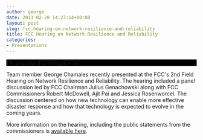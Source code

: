 ```yaml
---
author: george
date: 2013-02-28 14:27:14+00:00
layout: post
slug: fcc-hearing-on-network-resilience-and-reliability
title: FCC Hearing on Network Resilience and Reliability
categories:
- Presentations
---
```


<div id="post_img" style="border:none;background-color:black;">
{% youtube d1OYh58glEY %}
</div>

Team member George Chamales recently presented at the FCC's 2nd Field Hearing on Network Resilience and Reliability.  The hearing included a panel discussion led by FCC Chairman Julius Genachowski along with FCC Commissioners Robert McDowell, Ajit Pai and Jessica Rosenworcel.  The discussion centered on how new technology can enable more effective disaster response and how that technology is expected to evolve in the coming years.

More information on the hearing, including the public statements from the commissioners is [available here](https://www.fcc.gov/events/second-national-hearing-network-resilience-and-reliability).
